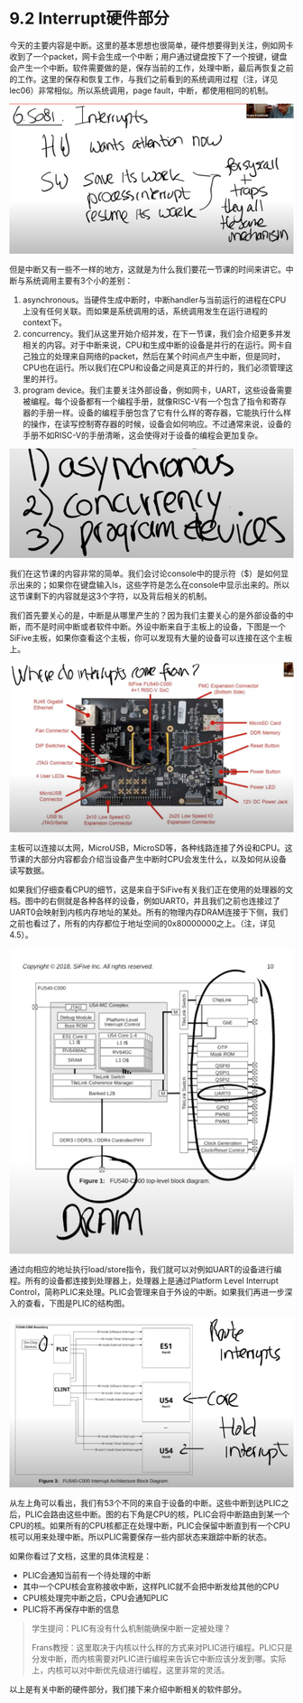 # 9.2 Interrupt硬件部分

今天的主要内容是中断。这里的基本思想也很简单，硬件想要得到关注，例如网卡收到了一个packet，网卡会生成一个中断；用户通过键盘按下了一个按键，键盘会产生一个中断。软件需要做的是，保存当前的工作，处理中断，最后再恢复之前的工作。这里的保存和恢复工作，与我们之前看到的系统调用过程（注，详见lec06）非常相似。所以系统调用，page fault，中断，都使用相同的机制。

![](../.gitbook/assets/image%20%28361%29.png)

但是中断又有一些不一样的地方，这就是为什么我们要花一节课的时间来讲它。中断与系统调用主要有3个小的差别：

1. asynchronous。当硬件生成中断时，中断handler与当前运行的进程在CPU上没有任何关联。而如果是系统调用的话，系统调用发生在运行进程的context下。
2.  concurrency。我们从这里开始介绍并发，在下一节课，我们会介绍更多并发相关的内容。对于中断来说，CPU和生成中断的设备是并行的在运行。网卡自己独立的处理来自网络的packet，然后在某个时间点产生中断，但是同时，CPU也在运行。所以我们在CPU和设备之间是真正的并行的，我们必须管理这里的并行。
3. program device。我们主要关注外部设备，例如网卡，UART，这些设备需要被编程。每个设备都有一个编程手册，就像RISC-V有一个包含了指令和寄存器的手册一样。设备的编程手册包含了它有什么样的寄存器，它能执行什么样的操作，在读写控制寄存器的时候，设备会如何响应。不过通常来说，设备的手册不如RISC-V的手册清晰，这会使得对于设备的编程会更加复杂。

![](../.gitbook/assets/image%20%28360%29.png)

我们在这节课的内容非常的简单。我们会讨论console中的提示符（$）是如何显示出来的；如果你在键盘输入ls，这些字符是怎么在console中显示出来的。所以这节课剩下的内容就是这3个字符，以及背后相关的机制。

我们首先要关心的是，中断是从哪里产生的？因为我们主要关心的是外部设备的中断，而不是时间中断或者软件中断。外设中断来自于主板上的设备，下图是一个SiFive主板，如果你查看这个主板，你可以发现有大量的设备可以连接在这个主板上。

![](../.gitbook/assets/image%20%28356%29.png)

主板可以连接以太网，MicroUSB，MicroSD等，各种线路连接了外设和CPU。这节课的大部分内容都会介绍当设备产生中断时CPU会发生什么，以及如何从设备读写数据。

如果我们仔细查看CPU的细节，这是来自于SiFive有关我们正在使用的处理器的文档。图中的右侧就是各种各样的设备，例如UART0，并且我们之前也连接过了UART0会映射到内核内存地址的某处。所有的物理内存DRAM连接于下侧，我们之前也看过了，所有的内存都位于地址空间的0x80000000之上。（注，详见4.5）。

![](../.gitbook/assets/image%20%28354%29.png)

通过向相应的地址执行load/store指令，我们就可以对例如UART的设备进行编程。所有的设备都连接到处理器上，处理器上是通过Platform Level Interrupt Control，简称PLIC来处理。PLIC会管理来自于外设的中断。如果我们再进一步深入的查看，下图是PLIC的结构图。

![](../.gitbook/assets/image%20%28362%29.png)

从左上角可以看出，我们有53个不同的来自于设备的中断。这些中断到达PLIC之后，PLIC会路由这些中断。图的右下角是CPU的核，PLIC会将中断路由到某一个CPU的核。如果所有的CPU核都正在处理中断，PLIC会保留中断直到有一个CPU核可以用来处理中断。所以PLIC需要保存一些内部状态来跟踪中断的状态。

如果你看过了文档，这里的具体流程是：

* PLIC会通知当前有一个待处理的中断
* 其中一个CPU核会宣称接收中断，这样PLIC就不会把中断发给其他的CPU
* CPU核处理完中断之后，CPU会通知PLIC
* PLIC将不再保存中断的信息

> 学生提问：PLIC有没有什么机制能确保中断一定被处理？
>
> Frans教授：这里取决于内核以什么样的方式来对PLIC进行编程。PLIC只是分发中断，而内核需要对PLIC进行编程来告诉它中断应该分发到哪。实际上，内核可以对中断优先级进行编程，这里非常的灵活。

以上是有关中断的硬件部分，我们接下来介绍中断相关的软件部分。

